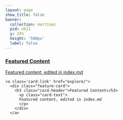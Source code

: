 ```yaml
---
layout: page
show_title: false
banner:
  collection: martinez
  pid: obj1
  y: 25%
  height: '500px'
  label: false
---
```


<div class="feature-cards-container">
<a class='card-link' href="explore/">
  <div class="feature-card">
    <h3 class="card-header">Featured Content</h3>
      <p class="card-text">
      Featured content, edited in index.md
      </p>
    </div>
    </a>


    <a class='card-link' href="explore/">
      <div class="feature-card">
        <h3 class="card-header">Featured Content</h3>
          <p class="card-text">
          Featured content, edited in index.md
          </p>
        </div>
      </a>
</div>
